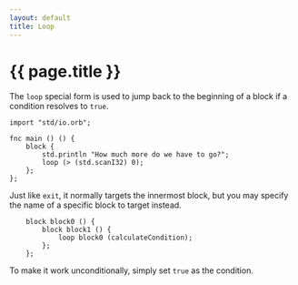 ```yaml
---
layout: default
title: Loop
---
```

# {{ page.title }}

The `loop` special form is used to jump back to the beginning of a block if a condition resolves to `true`.

```
import "std/io.orb";

fnc main () () {
    block {
        std.println "How much more do we have to go?";
        loop (> (std.scanI32) 0);
    };
};
```

Just like `exit`, it normally targets the innermost block, but you may specify the name of a specific block to target instead.

```
    block block0 () {
        block block1 () {
            loop block0 (calculateCondition);
        };
    };
```

To make it work unconditionally, simply set `true` as the condition.